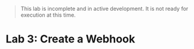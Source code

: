 > This lab is incomplete and in active development. It is not ready for execution at this time.

# Lab 3: Create a Webhook
